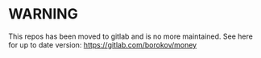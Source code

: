 # WARNING #
This repos has been moved to gitlab and is no more maintained. See here for up to date version:
https://gitlab.com/borokov/money
